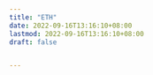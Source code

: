 ```yaml
---
title: "ETH"
date: 2022-09-16T13:16:10+08:00
lastmod: 2022-09-16T13:16:10+08:00
draft: false


---
```

